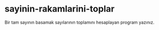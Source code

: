 # sayinin-rakamlarini-toplar
Bir tam sayının basamak sayılarının toplamını hesaplayan program yazınız.
